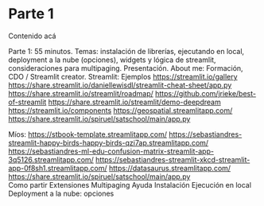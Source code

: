 Parte 1
=========

Contenido acá


Parte 1: 55 minutos. Temas: instalación de librerías, ejecutando en local, deployment a la nube (opciones), widgets y lógica de streamlit, consideraciones para multipaging.
Presentación.
About me: Formación, CDO / Streamlit creator.
Streamlit:
Ejemplos
https://streamlit.io/gallery
https://share.streamlit.io/daniellewisdl/streamlit-cheat-sheet/app.py
https://share.streamlit.io/streamlit/roadmap/
https://github.com/jrieke/best-of-streamlit 
https://share.streamlit.io/streamlit/demo-deepdream
https://streamlit.io/components
https://geospatial.streamlitapp.com/
https://share.streamlit.io/spiruel/satschool/main/app.py  
 
Míos:
https://stbook-template.streamlitapp.com/
https://sebastiandres-streamlit-happy-birds-happy-birds-qzi7ap.streamlitapp.com/ 
https://sebastiandres-ml-edu-confusion-matrix-streamlit-app-3q5126.streamlitapp.com/
https://sebastiandres-streamlit-xkcd-streamlit-app-0f8sh1.streamlitapp.com/ 
https://datasaurus.streamlitapp.com/
https://share.streamlit.io/spiruel/satschool/main/app.py  
Como partir
Extensiones
Multipaging
Ayuda
Instalación
Ejecución en local
Deployment a la nube: opciones